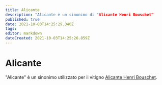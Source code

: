 ```yaml
---
title: Alicante
description: "Alicante è un sinonimo di "Alicante Henri Bouschet"
published: true
date: 2021-10-03T14:25:29.340Z
tags: 
editor: markdown
dateCreated: 2021-10-03T14:25:26.859Z
---
```


# Alicante

"Alicante" è un sinonimo utilizzato per il vitigno [Alicante Henri Bouschet](/vitigni/Francia/bacca-nera/alicante-henri-bouschet).